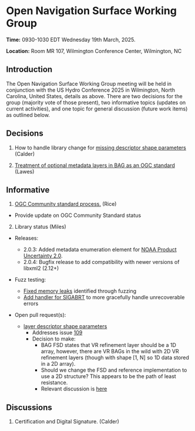 # Open Navigation Surface Working Group

**Time:** 0930-1030 EDT Wednesday 19th March, 2025.

**Location:** Room MR 107, Wilmington Conference Center, Wilmington, NC

## Introduction

The Open Navigation Surface Working Group meeting will be held in conjunction with the US Hydro Conference 2025 in Wilmington, North Carolina, United States, details as above.  There are two decisions for the group (majority vote of those present), two informative topics (updates on current activities), and one topic for general discussion (future work items) as outlined below.

## Decisions

1. How to handle library change for [missing descriptor shape parameters](https://github.com/OpenNavigationSurface/BAG/pull/110) (Calder)

2. [Treatment of optional metadata layers in BAG as an OGC standard](https://github.com/OpenNavigationSurface/WorkingGroup/issues/6) (Lawes)

## Informative

1. [OGC Community standard process.](https://github.com/OpenNavigationSurface/WorkingGroup/issues/11) (Rice)

- Provide update on OGC Community Standard status

2. Library status (Miles)

- Releases:
  - 2.0.3: Added metadata enumeration element for [NOAA Product Uncertainty 2.0](https://github.com/OpenNavigationSurface/BAG/issues/112).
  - 2.0.4: Bugfix release to add compatibility with newer versions of libxml2 (2.12+)

- Fuzz testing:
  - [Fixed memory leaks](https://github.com/OpenNavigationSurface/BAG/pull/122) identified through fuzzing
  - [Add handler for SIGABRT](https://github.com/OpenNavigationSurface/BAG/pull/126) to more gracefully handle unrecoverable errors

- Open pull request(s):
  - [layer descriptor shape parameters](https://github.com/OpenNavigationSurface/BAG/pull/110)
    - Addresses issue [109](https://github.com/OpenNavigationSurface/BAG/issues/109)
    - Decision to make:
      - BAG FSD states that VR refinement layer should be a 1D array, however, there are VR BAGs in the wild with 2D VR refinement layers (though with shape [1, N] so 1D data stored in a 2D array).
      - Should we change the FSD and reference implementation to use a 2D structure? This appears to be the path of least resistance.
      - Relevant discussion is [here](https://github.com/OpenNavigationSurface/BAG/pull/110#discussion_r1901976151) 

## Discussions

1. Certification and Digital Signature. (Calder)

